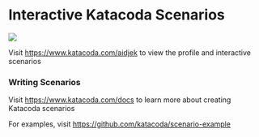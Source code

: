 # Interactive Katacoda Scenarios

[![](http://shields.katacoda.com/katacoda/aidjek/count.svg)](https://www.katacoda.com/aidjek "Get your profile on Katacoda.com")

Visit https://www.katacoda.com/aidjek to view the profile and interactive scenarios

### Writing Scenarios
Visit https://www.katacoda.com/docs to learn more about creating Katacoda scenarios

For examples, visit https://github.com/katacoda/scenario-example
